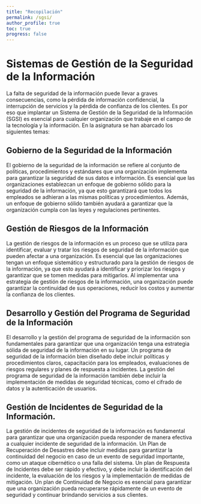```yaml
---
title: "Recopilación"
permalink: /sgsi/
author_profile: true
toc: true
progress: false
---
```


# Sistemas de Gestión de la Seguridad de la Información

La falta de seguridad de la información puede llevar a graves consecuencias, como la pérdida de información confidencial, la interrupción de servicios y la pérdida de confianza de los clientes. Es por eso que implantar un Sistema de Gestión de la Seguridad de la Información (SGSI) es esencial para cualquier organización que trabaje en el campo de la tecnología y la información. En la asignatura se han abarcado los siguientes temas:

## Gobierno de la Seguridad de la Información

El gobierno de la seguridad de la información se refiere al conjunto de políticas, procedimientos y estándares que una organización implementa para garantizar la seguridad de sus datos e información. Es esencial que las organizaciones establezcan un enfoque de gobierno sólido para la seguridad de la información, ya que esto garantizará que todos los empleados se adhieran a las mismas políticas y procedimientos. Además, un enfoque de gobierno sólido también ayudará a garantizar que la organización cumpla con las leyes y regulaciones pertinentes.

## Gestión de Riesgos de la Información

La gestión de riesgos de la información es un proceso que se utiliza para identificar, evaluar y tratar los riesgos de seguridad de la información que pueden afectar a una organización. Es esencial que las organizaciones tengan un enfoque sistemático y estructurado para la gestión de riesgos de la información, ya que esto ayudará a identificar y priorizar los riesgos y garantizar que se tomen medidas para mitigarlos. Al implementar una estrategia de gestión de riesgos de la información, una organización puede garantizar la continuidad de sus operaciones, reducir los costos y aumentar la confianza de los clientes.

## Desarrollo y Gestión del Programa de Seguridad de la Información

El desarrollo y la gestión del programa de seguridad de la información son fundamentales para garantizar que una organización tenga una estrategia sólida de seguridad de la información en su lugar. Un programa de seguridad de la información bien diseñado debe incluir políticas y procedimientos claros, capacitación para los empleados, evaluaciones de riesgos regulares y planes de respuesta a incidentes. La gestión del programa de seguridad de la información también debe incluir la implementación de medidas de seguridad técnicas, como el cifrado de datos y la autenticación de usuarios.

## Gestión de Incidentes de Seguridad de la Información. 

La gestión de incidentes de seguridad de la información es fundamental para garantizar que una organización pueda responder de manera efectiva a cualquier incidente de seguridad de la información. Un Plan de Recuperación de Desastres debe incluir medidas para garantizar la continuidad del negocio en caso de un evento de seguridad importante, como un ataque cibernético o una falla del sistema. Un plan de Respuesta de Incidentes debe ser rápido y efectivo, y debe incluir la identificación del incidente, la evaluación de los riesgos y la implementación de medidas de mitigación. Un plan de Continuidad de Negocio es esencial para garantizar que una organización pueda recuperarse rápidamente de un evento de seguridad y continuar brindando servicios a sus clientes.